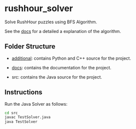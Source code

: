 # rushhour_solver

Solve RushHour puzzles using BFS Algorithm.

See the [docs](docs/README.md) for a detailed a explanation of the algorithm.

## Folder Structure

* [additional](src/README.md): contains Python and C++ source for the project.

* [docs](docs/README.md): contains the documentation for the project.

* src: contains the Java source for the project.


## Instructions

Run the Java Solver as follows:

```bash
cd src
javac TestSolver.java
java TestSolver
```
